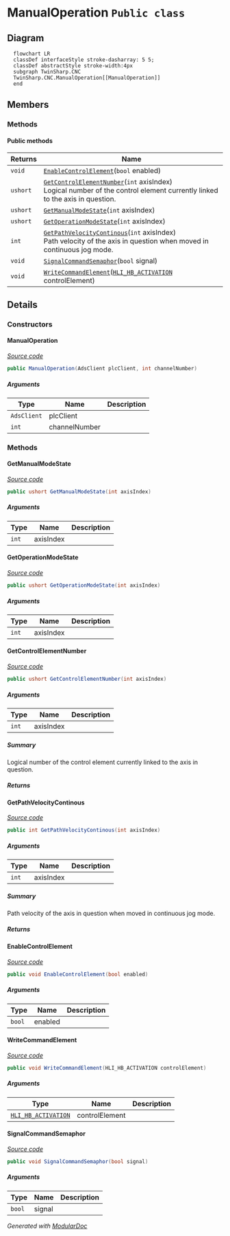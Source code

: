 # ManualOperation `Public class`

## Diagram
```mermaid
  flowchart LR
  classDef interfaceStyle stroke-dasharray: 5 5;
  classDef abstractStyle stroke-width:4px
  subgraph TwinSharp.CNC
  TwinSharp.CNC.ManualOperation[[ManualOperation]]
  end
```

## Members
### Methods
#### Public  methods
| Returns | Name |
| --- | --- |
| `void` | [`EnableControlElement`](#enablecontrolelement)(`bool` enabled) |
| `ushort` | [`GetControlElementNumber`](#getcontrolelementnumber)(`int` axisIndex)<br>Logical number of the control element currently linked to the axis in question. |
| `ushort` | [`GetManualModeState`](#getmanualmodestate)(`int` axisIndex) |
| `ushort` | [`GetOperationModeState`](#getoperationmodestate)(`int` axisIndex) |
| `int` | [`GetPathVelocityContinous`](#getpathvelocitycontinous)(`int` axisIndex)<br>Path velocity of the axis in question when moved in continuous jog mode. |
| `void` | [`SignalCommandSemaphor`](#signalcommandsemaphor)(`bool` signal) |
| `void` | [`WriteCommandElement`](#writecommandelement)([`HLI_HB_ACTIVATION`](./HLI_HB_ACTIVATION.md) controlElement) |

## Details
### Constructors
#### ManualOperation
[*Source code*](https://github.com///blob//TwinSharp/CNC/ManualOperation.cs#L18)
```csharp
public ManualOperation(AdsClient plcClient, int channelNumber)
```
##### Arguments
| Type | Name | Description |
| --- | --- | --- |
| `AdsClient` | plcClient |   |
| `int` | channelNumber |   |

### Methods
#### GetManualModeState
[*Source code*](https://github.com///blob//TwinSharp/CNC/ManualOperation.cs#L42)
```csharp
public ushort GetManualModeState(int axisIndex)
```
##### Arguments
| Type | Name | Description |
| --- | --- | --- |
| `int` | axisIndex |   |

#### GetOperationModeState
[*Source code*](https://github.com///blob//TwinSharp/CNC/ManualOperation.cs#L49)
```csharp
public ushort GetOperationModeState(int axisIndex)
```
##### Arguments
| Type | Name | Description |
| --- | --- | --- |
| `int` | axisIndex |   |

#### GetControlElementNumber
[*Source code*](https://github.com///blob//TwinSharp/CNC/ManualOperation.cs#L61)
```csharp
public ushort GetControlElementNumber(int axisIndex)
```
##### Arguments
| Type | Name | Description |
| --- | --- | --- |
| `int` | axisIndex |  |

##### Summary
Logical number of the control element currently linked to the axis in question.

##### Returns


#### GetPathVelocityContinous
[*Source code*](https://github.com///blob//TwinSharp/CNC/ManualOperation.cs#L73)
```csharp
public int GetPathVelocityContinous(int axisIndex)
```
##### Arguments
| Type | Name | Description |
| --- | --- | --- |
| `int` | axisIndex |  |

##### Summary
Path velocity of the axis in question when moved in continuous jog mode.

##### Returns


#### EnableControlElement
[*Source code*](https://github.com///blob//TwinSharp/CNC/ManualOperation.cs#L82)
```csharp
public void EnableControlElement(bool enabled)
```
##### Arguments
| Type | Name | Description |
| --- | --- | --- |
| `bool` | enabled |   |

#### WriteCommandElement
[*Source code*](https://github.com///blob//TwinSharp/CNC/ManualOperation.cs#L89)
```csharp
public void WriteCommandElement(HLI_HB_ACTIVATION controlElement)
```
##### Arguments
| Type | Name | Description |
| --- | --- | --- |
| [`HLI_HB_ACTIVATION`](./HLI_HB_ACTIVATION.md) | controlElement |   |

#### SignalCommandSemaphor
[*Source code*](https://github.com///blob//TwinSharp/CNC/ManualOperation.cs#L96)
```csharp
public void SignalCommandSemaphor(bool signal)
```
##### Arguments
| Type | Name | Description |
| --- | --- | --- |
| `bool` | signal |   |

*Generated with* [*ModularDoc*](https://github.com/hailstorm75/ModularDoc)
